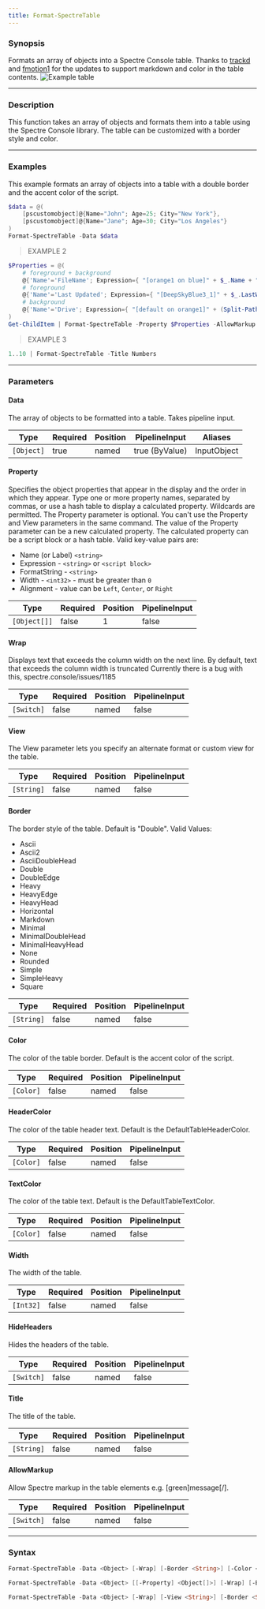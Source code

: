 ```yaml
---
title: Format-SpectreTable
---
```




### Synopsis
Formats an array of objects into a Spectre Console table. Thanks to [trackd](https://github.com/trackd) and [fmotion1](https://github.com/fmotion1) for the updates to support markdown and color in the table contents.
![Example table](/table.png)

---

### Description

This function takes an array of objects and formats them into a table using the Spectre Console library. The table can be customized with a border style and color.

---

### Examples
This example formats an array of objects into a table with a double border and the accent color of the script.

```powershell
$data = @(
    [pscustomobject]@{Name="John"; Age=25; City="New York"},
    [pscustomobject]@{Name="Jane"; Age=30; City="Los Angeles"}
)
Format-SpectreTable -Data $data
```
> EXAMPLE 2

```powershell
$Properties = @(
    # foreground + background
    @{'Name'='FileName'; Expression={ "[orange1 on blue]" + $_.Name + "[/]" }},
    # foreground
    @{'Name'='Last Updated'; Expression={ "[DeepSkyBlue3_1]" + $_.LastWriteTime.ToString() + "[/]" }},
    # background
    @{'Name'='Drive'; Expression={ "[default on orange1]" + (Split-Path $_.Fullname -Qualifier) + "[/]" }}
)
Get-ChildItem | Format-SpectreTable -Property $Properties -AllowMarkup
```
> EXAMPLE 3

```powershell
1..10 | Format-SpectreTable -Title Numbers
```

---

### Parameters
#### **Data**
The array of objects to be formatted into a table.
Takes pipeline input.

|Type      |Required|Position|PipelineInput |Aliases    |
|----------|--------|--------|--------------|-----------|
|`[Object]`|true    |named   |true (ByValue)|InputObject|

#### **Property**
Specifies the object properties that appear in the display and the order in which they appear.
Type one or more property names, separated by commas, or use a hash table to display a calculated property.
Wildcards are permitted.
The Property parameter is optional. You can't use the Property and View parameters in the same command.
The value of the Property parameter can be a new calculated property.
The calculated property can be a script block or a hash table. Valid key-value pairs are:
* Name (or Label) `<string>`
* Expression - `<string>` or `<script block>`
* FormatString - `<string>`
* Width - `<int32>` - must be greater than `0`
* Alignment - value can be `Left`, `Center`, or `Right`

|Type        |Required|Position|PipelineInput|
|------------|--------|--------|-------------|
|`[Object[]]`|false   |1       |false        |

#### **Wrap**
Displays text that exceeds the column width on the next line. By default, text that exceeds the column width is truncated
Currently there is a bug with this, spectre.console/issues/1185

|Type      |Required|Position|PipelineInput|
|----------|--------|--------|-------------|
|`[Switch]`|false   |named   |false        |

#### **View**
The View parameter lets you specify an alternate format or custom view for the table.

|Type      |Required|Position|PipelineInput|
|----------|--------|--------|-------------|
|`[String]`|false   |named   |false        |

#### **Border**
The border style of the table. Default is "Double".
Valid Values:

* Ascii
* Ascii2
* AsciiDoubleHead
* Double
* DoubleEdge
* Heavy
* HeavyEdge
* HeavyHead
* Horizontal
* Markdown
* Minimal
* MinimalDoubleHead
* MinimalHeavyHead
* None
* Rounded
* Simple
* SimpleHeavy
* Square

|Type      |Required|Position|PipelineInput|
|----------|--------|--------|-------------|
|`[String]`|false   |named   |false        |

#### **Color**
The color of the table border. Default is the accent color of the script.

|Type     |Required|Position|PipelineInput|
|---------|--------|--------|-------------|
|`[Color]`|false   |named   |false        |

#### **HeaderColor**
The color of the table header text. Default is the DefaultTableHeaderColor.

|Type     |Required|Position|PipelineInput|
|---------|--------|--------|-------------|
|`[Color]`|false   |named   |false        |

#### **TextColor**
The color of the table text. Default is the DefaultTableTextColor.

|Type     |Required|Position|PipelineInput|
|---------|--------|--------|-------------|
|`[Color]`|false   |named   |false        |

#### **Width**
The width of the table.

|Type     |Required|Position|PipelineInput|
|---------|--------|--------|-------------|
|`[Int32]`|false   |named   |false        |

#### **HideHeaders**
Hides the headers of the table.

|Type      |Required|Position|PipelineInput|
|----------|--------|--------|-------------|
|`[Switch]`|false   |named   |false        |

#### **Title**
The title of the table.

|Type      |Required|Position|PipelineInput|
|----------|--------|--------|-------------|
|`[String]`|false   |named   |false        |

#### **AllowMarkup**
Allow Spectre markup in the table elements e.g. [green]message[/].

|Type      |Required|Position|PipelineInput|
|----------|--------|--------|-------------|
|`[Switch]`|false   |named   |false        |

---

### Syntax
```powershell
Format-SpectreTable -Data <Object> [-Wrap] [-Border <String>] [-Color <Color>] [-HeaderColor <Color>] [-TextColor <Color>] [-Width <Int32>] [-HideHeaders] [-Title <String>] [-AllowMarkup] [<CommonParameters>]
```
```powershell
Format-SpectreTable -Data <Object> [[-Property] <Object[]>] [-Wrap] [-Border <String>] [-Color <Color>] [-HeaderColor <Color>] [-TextColor <Color>] [-Width <Int32>] [-HideHeaders] [-Title <String>] [-AllowMarkup] [<CommonParameters>]
```
```powershell
Format-SpectreTable -Data <Object> [-Wrap] [-View <String>] [-Border <String>] [-Color <Color>] [-HeaderColor <Color>] [-TextColor <Color>] [-Width <Int32>] [-HideHeaders] [-Title <String>] [-AllowMarkup] [<CommonParameters>]
```
